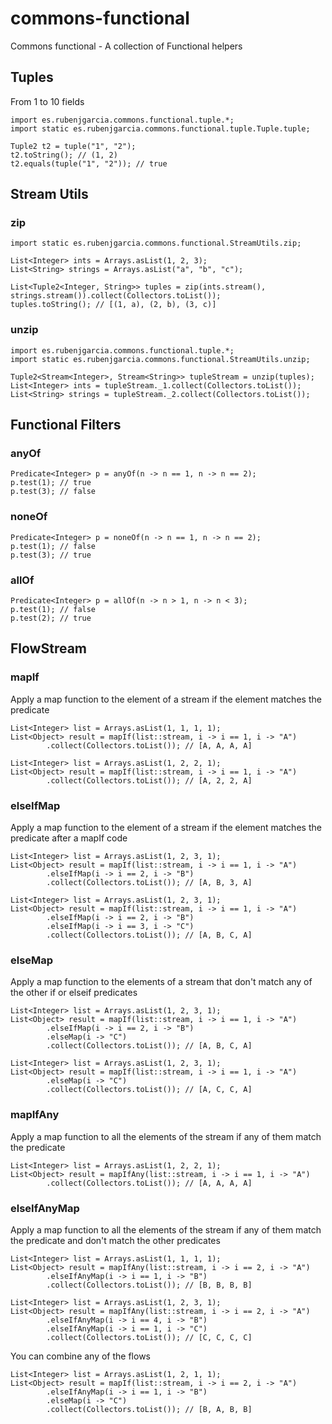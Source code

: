 # commons-functional

Commons functional - A collection of Functional helpers

## Tuples

From 1 to 10 fields

```
import es.rubenjgarcia.commons.functional.tuple.*;
import static es.rubenjgarcia.commons.functional.tuple.Tuple.tuple;

Tuple2 t2 = tuple("1", "2");
t2.toString(); // (1, 2)
t2.equals(tuple("1", "2")); // true
```

## Stream Utils

### zip

```
import static es.rubenjgarcia.commons.functional.StreamUtils.zip;

List<Integer> ints = Arrays.asList(1, 2, 3);
List<String> strings = Arrays.asList("a", "b", "c");

List<Tuple2<Integer, String>> tuples = zip(ints.stream(), strings.stream()).collect(Collectors.toList());
tuples.toString(); // [(1, a), (2, b), (3, c)]
```

### unzip

```
import es.rubenjgarcia.commons.functional.tuple.*;
import static es.rubenjgarcia.commons.functional.StreamUtils.unzip;

Tuple2<Stream<Integer>, Stream<String>> tupleStream = unzip(tuples);
List<Integer> ints = tupleStream._1.collect(Collectors.toList());
List<String> strings = tupleStream._2.collect(Collectors.toList());
```

## Functional Filters

### anyOf

```
Predicate<Integer> p = anyOf(n -> n == 1, n -> n == 2);
p.test(1); // true
p.test(3); // false
```

### noneOf

```
Predicate<Integer> p = noneOf(n -> n == 1, n -> n == 2);
p.test(1); // false
p.test(3); // true
```

### allOf

```
Predicate<Integer> p = allOf(n -> n > 1, n -> n < 3);
p.test(1); // false
p.test(2); // true
```

## FlowStream

### mapIf

Apply a map function to the element of a stream if the element matches the predicate

```
List<Integer> list = Arrays.asList(1, 1, 1, 1);
List<Object> result = mapIf(list::stream, i -> i == 1, i -> "A")
        .collect(Collectors.toList()); // [A, A, A, A]
```

```
List<Integer> list = Arrays.asList(1, 2, 2, 1);
List<Object> result = mapIf(list::stream, i -> i == 1, i -> "A")
        .collect(Collectors.toList()); // [A, 2, 2, A]
```

### elseIfMap

Apply a map function to the element of a stream if the element matches the predicate after a mapIf code

```
List<Integer> list = Arrays.asList(1, 2, 3, 1);
List<Object> result = mapIf(list::stream, i -> i == 1, i -> "A")
        .elseIfMap(i -> i == 2, i -> "B")
        .collect(Collectors.toList()); // [A, B, 3, A]
```

```
List<Integer> list = Arrays.asList(1, 2, 3, 1);
List<Object> result = mapIf(list::stream, i -> i == 1, i -> "A")
        .elseIfMap(i -> i == 2, i -> "B")
        .elseIfMap(i -> i == 3, i -> "C")
        .collect(Collectors.toList()); // [A, B, C, A]
```

### elseMap

Apply a map function to the elements of a stream that don't match any of the other if or elseif predicates

```
List<Integer> list = Arrays.asList(1, 2, 3, 1);
List<Object> result = mapIf(list::stream, i -> i == 1, i -> "A")
        .elseIfMap(i -> i == 2, i -> "B")
        .elseMap(i -> "C")
        .collect(Collectors.toList()); // [A, B, C, A]
```

```
List<Integer> list = Arrays.asList(1, 2, 3, 1);
List<Object> result = mapIf(list::stream, i -> i == 1, i -> "A")
        .elseMap(i -> "C")
        .collect(Collectors.toList()); // [A, C, C, A]
```

### mapIfAny

Apply a map function to all the elements of the stream if any of them match the predicate

```
List<Integer> list = Arrays.asList(1, 2, 2, 1);
List<Object> result = mapIfAny(list::stream, i -> i == 1, i -> "A")
        .collect(Collectors.toList()); // [A, A, A, A]
```

### elseIfAnyMap

Apply a map function to all the elements of the stream if any of them match the predicate and don't match the other predicates

```
List<Integer> list = Arrays.asList(1, 1, 1, 1);
List<Object> result = mapIfAny(list::stream, i -> i == 2, i -> "A")
        .elseIfAnyMap(i -> i == 1, i -> "B")
        .collect(Collectors.toList()); // [B, B, B, B]
```

```
List<Integer> list = Arrays.asList(1, 2, 3, 1);
List<Object> result = mapIfAny(list::stream, i -> i == 2, i -> "A")
        .elseIfAnyMap(i -> i == 4, i -> "B")
        .elseIfAnyMap(i -> i == 1, i -> "C")
        .collect(Collectors.toList()); // [C, C, C, C]
```

You can combine any of the flows

```
List<Integer> list = Arrays.asList(1, 2, 1, 1);
List<Object> result = mapIf(list::stream, i -> i == 2, i -> "A")
        .elseIfAnyMap(i -> i == 1, i -> "B")
        .elseMap(i -> "C")
        .collect(Collectors.toList()); // [B, A, B, B]
```